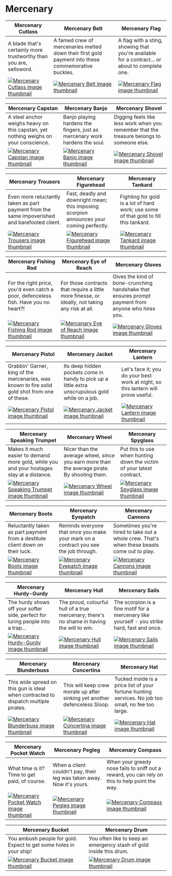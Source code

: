 # Mercenary

| Mercenary Cutlass | Mercenary Belt | Mercenary Flag |
| ----------------- | -------------- | -------------- |
| A blade that's certainly more trustworthy than you are, sellsword. | A famed crew of mercenaries melted down their first gold payment into these commemorative buckles. | A flag with a sting, showing that you're available for a contract... or about to complete one. |
| [![Mercenary Cutlass image thumbnail](https://seaofthieves.wiki.gg/images/a/a1/Mercenary_Cutlass.png)](https://seaofthieves.wiki.gg/wiki/Mercenary_Cutlass) | [![Mercenary Belt image thumbnail](https://seaofthieves.wiki.gg/images/3/36/Mercenary_Belt.png)](https://seaofthieves.wiki.gg/wiki/Mercenary_Belt) | [![Mercenary Flag image thumbnail](https://seaofthieves.wiki.gg/images/a/a2/Mercenary_Flag.png)](https://seaofthieves.wiki.gg/wiki/Mercenary_Flag) |

| Mercenary Capstan | Mercenary Banjo | Mercenary Shovel |
| ----------------- | --------------- | ---------------- |
| A steel anchor weighs heavy on this capstan, yet nothing weighs on your conscience. | Banjo playing hardens the fingers, just as mercenary work hardens the soul. | Digging feels like less work when you remember that the treasure belongs to someone else. |
| [![Mercenary Capstan image thumbnail](https://seaofthieves.wiki.gg/images/8/89/Mercenary_Capstan.png)](https://seaofthieves.wiki.gg/wiki/Mercenary_Capstan) | [![Mercenary Banjo image thumbnail](https://seaofthieves.wiki.gg/images/8/87/Mercenary_Banjo.png)](https://seaofthieves.wiki.gg/wiki/Mercenary_Banjo) | [![Mercenary Shovel image thumbnail](https://seaofthieves.wiki.gg/images/c/c6/Mercenary_Shovel.png)](https://seaofthieves.wiki.gg/wiki/Mercenary_Shovel) |

| Mercenary Trousers | Mercenary Figurehead | Mercenary Tankard |
| ------------------ | -------------------- | ----------------- |
| Even more reluctantly taken as part payment from the same impoverished and barefooted client. | Fast, deadly and downright mean; this imposing scorpion announces your coming perfectly. | Fighting for gold is a lot of hard work; use some of that gold to fill this tankard. |
| [![Mercenary Trousers image thumbnail](https://seaofthieves.wiki.gg/images/8/85/Mercenary_Trousers.png)](https://seaofthieves.wiki.gg/wiki/Mercenary_Trousers) | [![Mercenary Figurehead image thumbnail](https://seaofthieves.wiki.gg/images/5/59/Mercenary_Figurehead.png)](https://seaofthieves.wiki.gg/wiki/Mercenary_Figurehead) | [![Mercenary Tankard image thumbnail](https://seaofthieves.wiki.gg/images/c/ce/Mercenary_Tankard.png)](https://seaofthieves.wiki.gg/wiki/Mercenary_Tankard) |

| Mercenary Fishing Rod | Mercenary Eye of Reach | Mercenary Gloves |
| --------------------- | ---------------------- | ---------------- |
| For the right price, you'd even catch a poor, defenceless fish. Have you no heart?! | For those contracts that require a little more finesse, or ideally, not taking any risk at all. | Gives the kind of bone-crunching handshake that ensures prompt payment from anyone who hires you. |
| [![Mercenary Fishing Rod image thumbnail](https://seaofthieves.wiki.gg/images/6/69/Mercenary_Fishing_Rod.png)](https://seaofthieves.wiki.gg/wiki/Mercenary_Fishing_Rod) | [![Mercenary Eye of Reach image thumbnail](https://seaofthieves.wiki.gg/images/4/48/Mercenary_Eye_of_Reach.png)](https://seaofthieves.wiki.gg/wiki/Mercenary_Eye_of_Reach) | [![Mercenary Gloves image thumbnail](https://seaofthieves.wiki.gg/images/e/ec/Mercenary_Gloves.png)](https://seaofthieves.wiki.gg/wiki/Mercenary_Gloves) |

| Mercenary Pistol | Mercenary Jacket | Mercenary Lantern |
| ---------------- | ---------------- | ----------------- |
| Grabbin' Garner, king of the mercenaries, was known to fire solid gold shot from one of these. | Its deep hidden pockets come in handy to pick up a little extra unscrupulous gold while on a job. | Let's face it; you do your best work at night, so this lantern will prove useful. |
| [![Mercenary Pistol image thumbnail](https://seaofthieves.wiki.gg/images/4/41/Mercenary_Pistol.png)](https://seaofthieves.wiki.gg/wiki/Mercenary_Pistol) | [![Mercenary Jacket image thumbnail](https://seaofthieves.wiki.gg/images/8/81/Mercenary_Jacket.png)](https://seaofthieves.wiki.gg/wiki/Mercenary_Jacket) | [![Mercenary Lantern image thumbnail](https://seaofthieves.wiki.gg/images/f/f9/Mercenary_Lantern.png)](https://seaofthieves.wiki.gg/wiki/Mercenary_Lantern) |

| Mercenary Speaking Trumpet | Mercenary Wheel | Mercenary Spyglass |
| -------------------------- | --------------- | ------------------ |
| Makes it much easier to demand more gold, while you and your hostages stay at a distance. | Nicer than the average wheel, since you earn more than the average pirate. By shooting them. | Put this to use when hunting down the victim of your latest contract. |
| [![Mercenary Speaking Trumpet image thumbnail](https://seaofthieves.wiki.gg/images/e/e7/Mercenary_Speaking_Trumpet.png)](https://seaofthieves.wiki.gg/wiki/Mercenary_Speaking_Trumpet) | [![Mercenary Wheel image thumbnail](https://seaofthieves.wiki.gg/images/4/4c/Mercenary_Wheel.png)](https://seaofthieves.wiki.gg/wiki/Mercenary_Wheel) | [![Mercenary Spyglass image thumbnail](https://seaofthieves.wiki.gg/images/d/d9/Mercenary_Spyglass.png)](https://seaofthieves.wiki.gg/wiki/Mercenary_Spyglass) |

| Mercenary Boots | Mercenary Eyepatch | Mercenary Cannons |
| --------------- | ------------------ | ----------------- |
| Reluctantly taken as part payment from a destitute client down on their luck. | Reminds everyone that once you make your mark on a contract you see the job through. | Sometimes you're hired to take out a whole crew. That's when these beasts come out to play. |
| [![Mercenary Boots image thumbnail](https://seaofthieves.wiki.gg/images/d/de/Mercenary_Boots.png)](https://seaofthieves.wiki.gg/wiki/Mercenary_Boots) | [![Mercenary Eyepatch image thumbnail](https://seaofthieves.wiki.gg/images/d/d2/Mercenary_Eyepatch.png)](https://seaofthieves.wiki.gg/wiki/Mercenary_Eyepatch) | [![Mercenary Cannons image thumbnail](https://seaofthieves.wiki.gg/images/9/93/Mercenary_Cannons.png)](https://seaofthieves.wiki.gg/wiki/Mercenary_Cannons) |

| Mercenary Hurdy-Gurdy | Mercenary Hull | Mercenary Sails |
| --------------------- | -------------- | --------------- |
| The hurdy shows off your softer side, perfect for luring people into a trap... | The proud, colourful hull of a true mercenary; there's no shame in having the will to win. | The scorpion is a fine motif for a mercenary like yourself - you strike hard, fast and once. |
| [![Mercenary Hurdy-Gurdy image thumbnail](https://seaofthieves.wiki.gg/images/c/c2/Mercenary_Hurdy-Gurdy.png)](https://seaofthieves.wiki.gg/wiki/Mercenary_Hurdy-Gurdy) | [![Mercenary Hull image thumbnail](https://seaofthieves.wiki.gg/images/b/bb/Mercenary_Hull.png)](https://seaofthieves.wiki.gg/wiki/Mercenary_Hull) | [![Mercenary Sails image thumbnail](https://seaofthieves.wiki.gg/images/d/d2/Mercenary_Sails.png)](https://seaofthieves.wiki.gg/wiki/Mercenary_Sails) |

| Mercenary Blunderbuss | Mercenary Concertina | Mercenary Hat |
| --------------------- | -------------------- | ------------- |
| This wide spread on this gun is ideal when contracted to dispatch multiple pirates. | This will keep crew morale up after sinking yet another defenceless Sloop. | Tucked inside is a price list of your fortune hunting services. No job too small, no fee too large. |
| [![Mercenary Blunderbuss image thumbnail](https://seaofthieves.wiki.gg/images/e/ea/Mercenary_Blunderbuss.png)](https://seaofthieves.wiki.gg/wiki/Mercenary_Blunderbuss) | [![Mercenary Concertina image thumbnail](https://seaofthieves.wiki.gg/images/3/33/Mercenary_Concertina.png)](https://seaofthieves.wiki.gg/wiki/Mercenary_Concertina) | [![Mercenary Hat image thumbnail](https://seaofthieves.wiki.gg/images/f/f0/Mercenary_Hat.png)](https://seaofthieves.wiki.gg/wiki/Mercenary_Hat) |

| Mercenary Pocket Watch | Mercenary Pegleg | Mercenary Compass |
| ---------------------- | ---------------- | ----------------- |
| What time is it? Time to get paid, of course. | When a client couldn't pay, their leg was taken away. Now it's yours. | When your greedy nose fails to sniff out a reward, you can rely on this to help point the way. |
| [![Mercenary Pocket Watch image thumbnail](https://seaofthieves.wiki.gg/images/2/23/Mercenary_Pocket_Watch.png)](https://seaofthieves.wiki.gg/wiki/Mercenary_Pocket_Watch) | [![Mercenary Pegleg image thumbnail](https://seaofthieves.wiki.gg/images/7/74/Mercenary_Pegleg.png)](https://seaofthieves.wiki.gg/wiki/Mercenary_Pegleg) | [![Mercenary Compass image thumbnail](https://seaofthieves.wiki.gg/images/4/41/Mercenary_Compass.png)](https://seaofthieves.wiki.gg/wiki/Mercenary_Compass) |

| Mercenary Bucket | Mercenary Drum |
| ---------------- | -------------- |
| You ambush people for gold. Expect to get some holes in your ship! | You often like to keep an emergency stash of gold inside this drum. |
| [![Mercenary Bucket image thumbnail](https://seaofthieves.wiki.gg/images/e/e3/Mercenary_Bucket.png)](https://seaofthieves.wiki.gg/wiki/Mercenary_Bucket) | [![Mercenary Drum image thumbnail](https://seaofthieves.wiki.gg/images/6/68/Mercenary_Drum.png)](https://seaofthieves.wiki.gg/wiki/Mercenary_Drum) |
